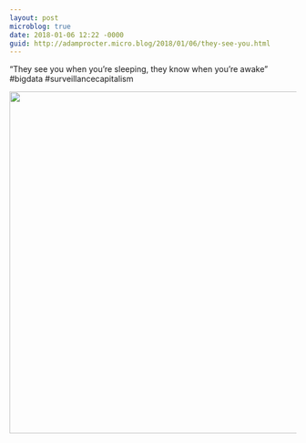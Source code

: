 ```yaml
---
layout: post
microblog: true
date: 2018-01-06 12:22 -0000
guid: http://adamprocter.micro.blog/2018/01/06/they-see-you.html
---
```

“They see you when you’re sleeping, they know when you’re awake” #bigdata #surveillancecapitalism

<img src="http://discursive.adamprocter.co.uk/uploads/2018/816dbc7926.jpg" width="600" height="600" />
